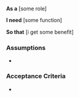 **As a** [some role]

**I need** [some function]

**So that** [i get some beneﬁt]


### Assumptions
- 

### Acceptance Criteria
- 
